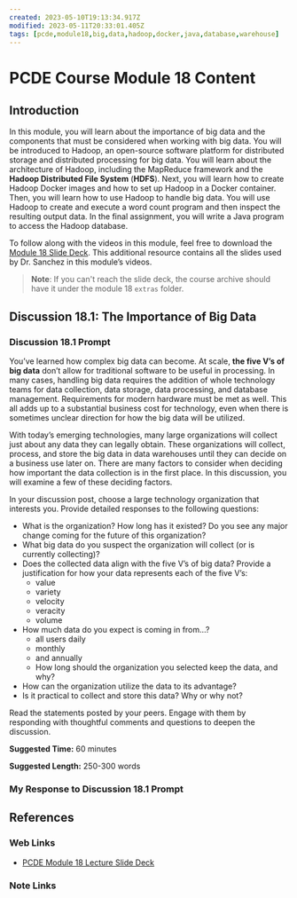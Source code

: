 ```yaml
---
created: 2023-05-10T19:13:34.917Z
modified: 2023-05-11T20:33:01.405Z
tags: [pcde,module18,big,data,hadoop,docker,java,database,warehouse]
---
```

# PCDE Course Module 18 Content

## Introduction

In this module,
you will learn about the importance of big data and the components that
must be considered when working with big data.
You will be introduced to Hadoop,
an open-source software platform for
distributed storage and distributed processing for big data.
You will learn about the architecture of Hadoop,
including the MapReduce framework and
the **Hadoop Distributed File System** (**HDFS**).
Next, you will learn how to create Hadoop Docker images and how to
set up Hadoop in a Docker container.
Then, you will learn how to use Hadoop to handle big data.
You will use Hadoop to create and execute a word count program and
then inspect the resulting output data.
In the final assignment,
you will write a Java program to access the Hadoop database.

To follow along with the videos in this module,
feel free to download the [Module 18 Slide Deck][pcde-mod18-slides].
This additional resource contains all the slides used by
Dr. Sanchez in this module’s videos.

>**Note**: If you can't reach the slide deck,
>the course archive should have it under the module 18 `extras` folder.

## Discussion 18.1: The Importance of Big Data

### Discussion 18.1 Prompt

You’ve learned how complex big data can become.
At scale, **the five V’s of big data** don’t allow for
traditional software to be useful in processing.
In many cases, handling big data requires the addition of
whole technology teams for data collection, data storage, data processing,
and database management.
Requirements for modern hardware must be met as well.
This all adds up to a substantial business cost for technology,
even when there is sometimes unclear direction for
how the big data will be utilized.

With today’s emerging technologies,
many large organizations will collect just about
any data they can legally obtain.
These organizations will collect, process,
and store the big data in data warehouses until
they can decide on a business use later on.
There are many factors to consider when
deciding how important the data collection is in the first place.
In this discussion, you will examine a few of these deciding factors.

In your discussion post,
choose a large technology organization that interests you.
Provide detailed responses to the following questions:

* What is the organization?
How long has it existed?
Do you see any major change coming for the future of this organization?
* What big data do you suspect the organization will collect
(or is currently collecting)?
* Does the collected data align with the five V’s of big data?
Provide a justification for how your data represents each of the five V’s:
  * value
  * variety
  * velocity
  * veracity
  * volume
* How much data do you expect is coming in from...?
  * all users daily
  * monthly
  * and annually
  * How long should the organization you selected keep the data, and why?
* How can the organization utilize the data to its advantage?
* Is it practical to collect and store this data? Why or why not?

Read the statements posted by your peers.
Engage with them by responding with
thoughtful comments and questions to deepen the discussion.

**Suggested Time:** 60 minutes

**Suggested Length:** 250-300 words

### My Response to Discussion 18.1 Prompt

## References

### Web Links

* [PCDE Module 18 Lecture Slide Deck][pcde-mod18-slides]

<!-- Hidden References -->
[pcde-mod18-slides]: https://classroom.emeritus.org/courses/1412/files/847772/download "PCDE Module 18 Lecture Slide Deck"

### Note Links

<!-- Hidden References -->
